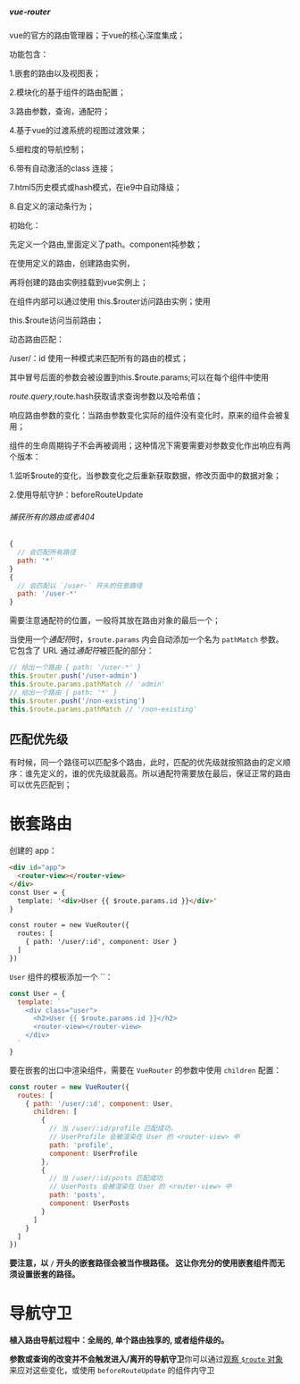 ##### vue-router

vue的官方的路由管理器；于vue的核心深度集成；

功能包含：

1.嵌套的路由以及视图表；

2.模块化的基于组件的路由配置；

3.路由参数，查询，通配符；

4.基于vue的过渡系统的视图过渡效果；

5.细粒度的导航控制；

6.带有自动激活的class 连接；

7.html5历史模式或hash模式，在ie9中自动降级；

8.自定义的滚动条行为；



初始化：

先定义一个路由,里面定义了path。component扽参数；

在使用定义的路由，创建路由实例，

再将创建的路由实例挂载到vue实例上；

在组件内部可以通过使用 this.$router访问路由实例；使用

this.$route访问当前路由；



动态路由匹配：

/user/：id 使用一种模式来匹配所有的路由的模式；

其中冒号后面的参数会被设置到this.$route.params;可以在每个组件中使用

$route.query,$route.hash获取请求查询参数以及哈希值；





响应路由参数的变化：当路由参数变化实际的组件没有变化时，原来的组件会被复用；

组件的生命周期钩子不会再被调用；这种情况下需要需要对参数变化作出响应有两个版本：

1.监听$route的变化，当参数变化之后重新获取数据，修改页面中的数据对象；

2.使用导航守护：beforeRouteUpdate



###### 捕获所有的路由或者404

```js
{
  // 会匹配所有路径
  path: '*'
}
{
  // 会匹配以 `/user-` 开头的任意路径
  path: '/user-*'
}
```

需要注意通配符的位置，一般将其放在路由对象的最后一个；

当使用一个*通配符*时，`$route.params` 内会自动添加一个名为 `pathMatch` 参数。它包含了 URL 通过*通配符*被匹配的部分：

```js
// 给出一个路由 { path: '/user-*' }
this.$router.push('/user-admin')
this.$route.params.pathMatch // 'admin'
// 给出一个路由 { path: '*' }
this.$router.push('/non-existing')
this.$route.params.pathMatch // '/non-existing'
```

## 匹配优先级

有时候，同一个路径可以匹配多个路由，此时，匹配的优先级就按照路由的定义顺序：谁先定义的，谁的优先级就最高。所以通配符需要放在最后，保证正常的路由可以优先匹配到；

#  



# 嵌套路由

创建的 app：

```html
<div id="app">
  <router-view></router-view>
</div>
const User = {
  template: '<div>User {{ $route.params.id }}</div>'
}

const router = new VueRouter({
  routes: [
    { path: '/user/:id', component: User }
  ]
})
```

`User` 组件的模板添加一个 ``：

```js
const User = {
  template: `
    <div class="user">
      <h2>User {{ $route.params.id }}</h2>
      <router-view></router-view>
    </div>
  `
}
```

要在嵌套的出口中渲染组件，需要在 `VueRouter` 的参数中使用 `children` 配置：

```js
const router = new VueRouter({
  routes: [
    { path: '/user/:id', component: User,
      children: [
        {
          // 当 /user/:id/profile 匹配成功，
          // UserProfile 会被渲染在 User 的 <router-view> 中
          path: 'profile',
          component: UserProfile
        },
        {
          // 当 /user/:id/posts 匹配成功
          // UserPosts 会被渲染在 User 的 <router-view> 中
          path: 'posts',
          component: UserPosts
        }
      ]
    }
  ]
})
```

**要注意，以 `/` 开头的嵌套路径会被当作根路径。 这让你充分的使用嵌套组件而无须设置嵌套的路径。**





# 导航守卫

**植入路由导航过程中：全局的, 单个路由独享的, 或者组件级的。**

**参数或查询的改变并不会触发进入/离开的导航守卫**你可以通过[观察 `$route` 对象](https://router.vuejs.org/zh/guide/essentials/dynamic-matching.html#响应路由参数的变化)来应对这些变化，或使用 `beforeRouteUpdate` 的组件内守卫

